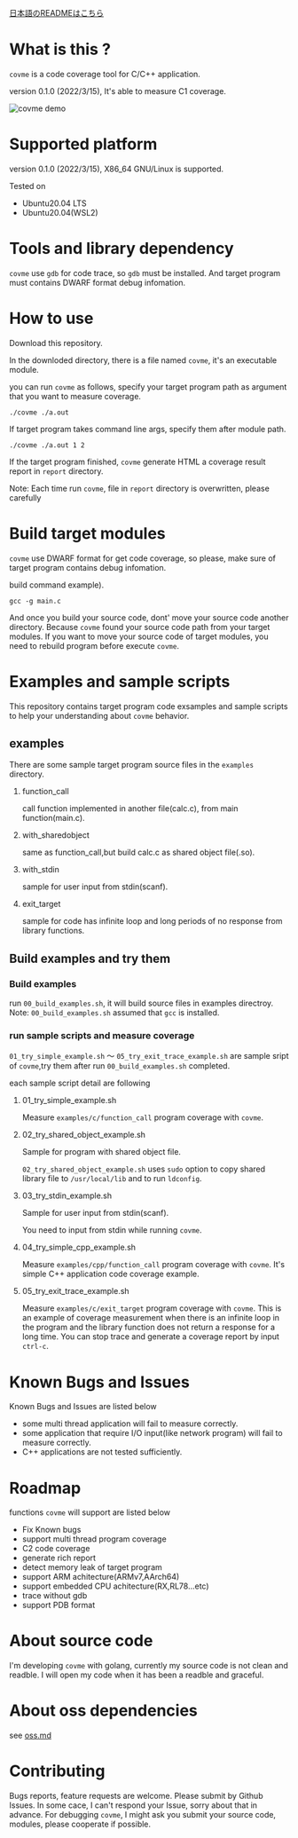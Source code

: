 [日本語のREADMEはこちら](https://github.com/simotin13/covme/blob/main/README-ja.md)

# What is this ?
`covme` is a code coverage tool for C/C++ application.

version 0.1.0 (2022/3/15), It's able to measure C1 coverage.

![covme demo](https://user-images.githubusercontent.com/3637006/159233398-08e44417-5225-4f3a-bd2f-6fbdea58ed83.gif)

# Supported platform
version 0.1.0 (2022/3/15), X86_64 GNU/Linux is supported.

Tested on
- Ubuntu20.04 LTS
- Ubuntu20.04(WSL2)

# Tools and library dependency
`covme` use `gdb` for code trace, so `gdb` must be installed.
And target program must contains DWARF format debug infomation.

# How to use
Download this repository.

In the downloded directory, there is a file named `covme`, it's an executable module.

you can run `covme` as follows,
specify your target program path as argument that you want to measure coverage.
```
./covme ./a.out
```

If target program takes command line args, specify them after module path.
```
./covme ./a.out 1 2
```

If the target program finished, `covme` generate HTML a coverage result report in `report` directory.

Note: Each time run `covme`, file in `report` directory is overwritten, please carefully

# Build target modules
`covme` use DWARF format for get code coverage, so please, make sure of target program contains debug infomation.

build command example).
```
gcc -g main.c
```

And once you build your source code, dont' move your source code another directory.
Because `covme` found your source code path from your target modules. If you want to move your source code of target modules, you need to rebuild program before execute `covme`.

# Examples and sample scripts
This repository contains target program code exsamples and sample scripts to help your understanding about `covme` behavior.

## examples
There are some sample target program source files in the `examples` directory.

1. function_call
   
   call function implemented in another file(calc.c), from main function(main.c).

1. with_sharedobject

   same as function_call,but build calc.c as shared object file(.so).

1. with_stdin

   sample for user input from stdin(scanf).

1. exit_target

   sample for code has infinite loop and long periods of no response from library functions.

## Build examples and try them

### Build examples
run `00_build_examples.sh`, it will build source files in examples directroy.
Note: `00_build_examples.sh` assumed that `gcc` is installed.

### run sample scripts and measure coverage
`01_try_simple_example.sh` ～ `05_try_exit_trace_example.sh` are sample sript of `covme`,try them after run `00_build_examples.sh` completed.

each sample script detail are following

1. 01_try_simple_example.sh
    
    Measure `examples/c/function_call` program coverage with `covme`.

1. 02_try_shared_object_example.sh

    Sample for program with shared object file.

    `02_try_shared_object_example.sh` uses `sudo` option to copy shared library file to `/usr/local/lib` and to run `ldconfig`.

1. 03_try_stdin_example.sh

   Sample for user input from stdin(scanf).

   You need to input from stdin while running `covme`.

1. 04_try_simple_cpp_example.sh

   Measure `examples/cpp/function_call` program coverage with `covme`.
   It's simple C++ application code coverage example.

1. 05_try_exit_trace_example.sh

   Measure `examples/c/exit_target` program coverage with `covme`.
   This is an example of coverage measurement when there is an infinite loop in the program and the library function does not return a response for a long time.
   You can stop trace and generate a coverage report by input `ctrl-c`.

# Known Bugs and Issues
Known Bugs and Issues are listed below
- some multi thread application will fail to measure correctly.
- some application that require I/O input(like network program) will fail to measure correctly. 
- C++ applications are not tested sufficiently.

# Roadmap
functions `covme` will support are listed below

- Fix Known bugs
- support multi thread program coverage
- C2 code coverage
- generate rich report
- detect memory leak of target program
- support ARM achitecture(ARMv7,AArch64)
- support embedded CPU achitecture(RX,RL78...etc)
- trace without gdb
- support PDB format

# About source code
I'm developing `covme` with golang, currently my source code is not clean and readble.
I will open my code when it has been a readble and graceful.

# About oss dependencies
see [oss.md](https://github.com/simotin13/covme/blob/main/oss.md) 
# Contributing
Bugs reports, feature requests are welcome. Please submit by Github Issues.
In some cace, I can't respond your Issue, sorry about that in advance.
For debugging `covme`, I might ask you submit your source code, modules, please cooperate if possible.

